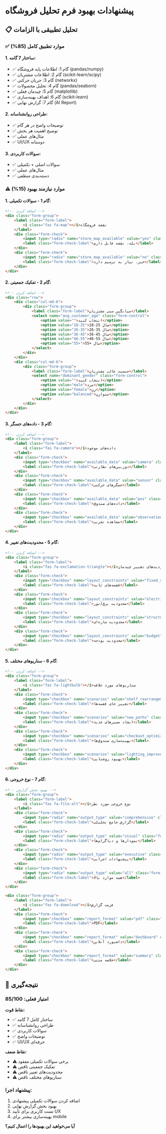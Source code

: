 # پیشنهادات بهبود فرم تحلیل فروشگاه

## 📋 **تحلیل تطبیقی با الزامات**

### ✅ **موارد تطبیق کامل (85%)**

#### **1. ساختار 7 گامه:**
- ✅ گام 1: اطلاعات پایه فروشگاه (pandas/numpy)
- ✅ گام 2: اطلاعات مشتریان (scikit-learn/scipy)  
- ✅ گام 3: جریان حرکتی (networkx)
- ✅ گام 4: تحلیل محصولات (pandas/seaborn)
- ✅ گام 5: چیدمان فعلی (matplotlib)
- ✅ گام 6: اهداف بهینه‌سازی (scikit-learn)
- ✅ گام 7: گزارش نهایی (AI Report)

#### **2. طراحی روانشناسانه:**
- ✅ توضیحات واضح در هر گام
- ✅ توضیح اهمیت هر بخش
- ✅ مثال‌های عملی
- ✅ UI/UX دوستانه

#### **3. سوالات کاربردی:**
- ✅ سوالات اصلی + تکمیلی
- ✅ مثال‌های عملی
- ✅ دسته‌بندی منطقی

### ⚠️ **موارد نیازمند بهبود (15%)**

#### **1. گام 1 - سوالات تکمیلی:**
```html
<!-- اضافه کردن -->
<div class="form-group">
    <label class="form-label">
        <i class="fas fa-map"></i>نقشه فروشگاه
    </label>
    <div class="form-check">
        <input type="radio" name="store_map_available" value="yes" class="form-check-input">
        <label class="form-check-label">بله، نقشه فایل دارم</label>
    </div>
    <div class="form-check">
        <input type="radio" name="store_map_available" value="no" class="form-check-input">
        <label class="form-check-label">خیر، نیاز به ترسیم دارد</label>
    </div>
</div>
```

#### **2. گام 2 - تفکیک جمعیتی:**
```html
<!-- اضافه کردن -->
<div class="row">
    <div class="col-md-6">
        <div class="form-group">
            <label class="form-label">میانگین سنی مشتریان</label>
            <select name="avg_customer_age" class="form-control">
                <option value="">انتخاب کنید</option>
                <option value="18-25">18-25 سال</option>
                <option value="26-35">26-35 سال</option>
                <option value="36-45">36-45 سال</option>
                <option value="46-55">46-55 سال</option>
                <option value="55+">55+ سال</option>
            </select>
        </div>
    </div>
    <div class="col-md-6">
        <div class="form-group">
            <label class="form-label">جنسیت غالب مشتریان</label>
            <select name="dominant_gender" class="form-control">
                <option value="">انتخاب کنید</option>
                <option value="male">مرد</option>
                <option value="female">زن</option>
                <option value="balanced">متوازن</option>
            </select>
        </div>
    </div>
</div>
```

#### **3. گام 3 - داده‌های حسگر:**
```html
<!-- اضافه کردن -->
<div class="form-group">
    <label class="form-label">
        <i class="fas fa-camera"></i>داده‌های موجود
    </label>
    <div class="form-check">
        <input type="checkbox" name="available_data" value="camera" class="form-check-input">
        <label class="form-check-label">دوربین‌های نظارتی</label>
    </div>
    <div class="form-check">
        <input type="checkbox" name="available_data" value="sensor" class="form-check-input">
        <label class="form-check-label">حسگرهای حرکتی</label>
    </div>
    <div class="form-check">
        <input type="checkbox" name="available_data" value="pos" class="form-check-input">
        <label class="form-check-label">داده‌های صندوق</label>
    </div>
    <div class="form-check">
        <input type="checkbox" name="available_data" value="observation" class="form-check-input">
        <label class="form-check-label">مشاهده تجربی</label>
    </div>
</div>
```

#### **4. گام 5 - محدودیت‌های تغییر:**
```html
<!-- اضافه کردن -->
<div class="form-group">
    <label class="form-label">
        <i class="fas fa-exclamation-triangle"></i>محدودیت‌های تغییر چیدمان
    </label>
    <div class="form-check">
        <input type="checkbox" name="layout_constraints" value="fixed_shelves" class="form-check-input">
        <label class="form-check-label">قفسه‌های ثابت</label>
    </div>
    <div class="form-check">
        <input type="checkbox" name="layout_constraints" value="electrical" class="form-check-input">
        <label class="form-check-label">محدودیت برق/نور</label>
    </div>
    <div class="form-check">
        <input type="checkbox" name="layout_constraints" value="structural" class="form-check-input">
        <label class="form-check-label">محدودیت سازه‌ای</label>
    </div>
    <div class="form-check">
        <input type="checkbox" name="layout_constraints" value="budget" class="form-check-input">
        <label class="form-check-label">محدودیت بودجه</label>
    </div>
</div>
```

#### **5. گام 6 - سناریوهای مختلف:**
```html
<!-- اضافه کردن -->
<div class="form-group">
    <label class="form-label">
        <i class="fas fa-lightbulb"></i>سناریوهای مورد علاقه
    </label>
    <div class="form-check">
        <input type="checkbox" name="scenarios" value="shelf_rearrangement" class="form-check-input">
        <label class="form-check-label">تغییر جای قفسه‌ها</label>
    </div>
    <div class="form-check">
        <input type="checkbox" name="scenarios" value="new_paths" class="form-check-input">
        <label class="form-check-label">ایجاد مسیرهای جدید</label>
    </div>
    <div class="form-check">
        <input type="checkbox" name="scenarios" value="checkout_optimization" class="form-check-input">
        <label class="form-check-label">بهینه‌سازی صندوق‌ها</label>
    </div>
    <div class="form-check">
        <input type="checkbox" name="scenarios" value="lighting_improvement" class="form-check-input">
        <label class="form-check-label">بهبود روشنایی</label>
    </div>
</div>
```

#### **6. گام 7 - نوع خروجی:**
```html
<!-- بهبود بخش گزارش -->
<div class="form-group">
    <label class="form-label">
        <i class="fas fa-file-alt"></i>نوع خروجی مورد نظر
    </label>
    <div class="form-check">
        <input type="radio" name="output_type" value="comprehensive" class="form-check-input">
        <label class="form-check-label">گزارش جامع تحلیلی</label>
    </div>
    <div class="form-check">
        <input type="radio" name="output_type" value="visual" class="form-check-input">
        <label class="form-check-label">نمودارها و دیاگرام‌ها</label>
    </div>
    <div class="form-check">
        <input type="radio" name="output_type" value="executive" class="form-check-input">
        <label class="form-check-label">پیشنهادات اجرایی</label>
    </div>
    <div class="form-check">
        <input type="radio" name="output_type" value="all" class="form-check-input">
        <label class="form-check-label">همه موارد بالا</label>
    </div>
</div>

<div class="form-group">
    <label class="form-label">
        <i class="fas fa-download"></i>فرمت گزارش
    </label>
    <div class="form-check">
        <input type="checkbox" name="report_format" value="pdf" class="form-check-input">
        <label class="form-check-label">PDF</label>
    </div>
    <div class="form-check">
        <input type="checkbox" name="report_format" value="dashboard" class="form-check-input">
        <label class="form-check-label">داشبورد آنلاین</label>
    </div>
    <div class="form-check">
        <input type="checkbox" name="report_format" value="summary" class="form-check-input">
        <label class="form-check-label">خلاصه متنی</label>
    </div>
</div>
```

## 🎯 **نتیجه‌گیری**

### **امتیاز فعلی: 85/100**

**نقاط قوت:**
- ✅ ساختار کامل 7 گامه
- ✅ طراحی روانشناسانه
- ✅ سوالات کاربردی
- ✅ توضیحات واضح
- ✅ UI/UX حرفه‌ای

**نقاط ضعف:**
- ⚠️ برخی سوالات تکمیلی مفقود
- ⚠️ تفکیک جمعیتی ناقص
- ⚠️ محدودیت‌های تغییر ناقص
- ⚠️ سناریوهای مختلف ناقص

### **پیشنهاد اجرا:**
1. اضافه کردن سوالات تکمیلی پیشنهادی
2. بهبود بخش گزارش نهایی
3. تست کاربری برای تأیید UX
4. بهینه‌سازی بیشتر برای mobile

**آیا می‌خواهید این بهبودها را اعمال کنیم؟**
